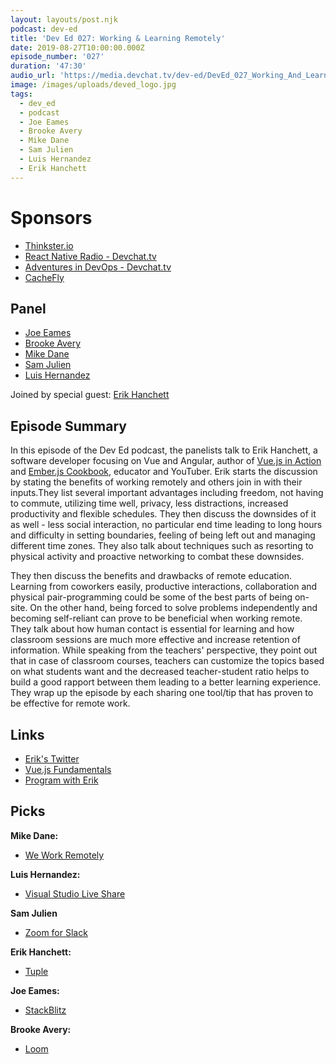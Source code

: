 ```yaml
---
layout: layouts/post.njk
podcast: dev-ed
title: 'Dev Ed 027: Working & Learning Remotely'
date: 2019-08-27T10:00:00.000Z
episode_number: '027'
duration: '47:30'
audio_url: 'https://media.devchat.tv/dev-ed/DevEd_027_Working_And_Learning_Remotely.mp3'
image: /images/uploads/deved_logo.jpg
tags:
  - dev_ed
  - podcast
  - Joe Eames
  - Brooke Avery
  - Mike Dane
  - Sam Julien
  - Luis Hernandez
  - Erik Hanchett
---
```

# Sponsors

* [Thinkster.io](https://thinkster.io/)
* [React Native Radio - Devchat.tv](https://devchat.tv/react-native-radio/)
* [Adventures in DevOps - Devchat.tv](https://devchat.tv/adventures-in-devops/)
* [CacheFly](https://www.cachefly.com/)

## Panel

* [Joe Eames](https://thinkster.io/)
* [Brooke Avery](https://thinkster.io/)
* [Mike Dane](https://www.mikedane.com/)
* [Sam Julien](https://twitter.com/samjulien?lang=en)
* [Luis Hernandez](https://lambdaschool.com/about)

Joined by special guest: [Erik Hanchett](https://www.linkedin.com/in/erikhanchett/) 

## Episode Summary

In this episode of the Dev Ed podcast, the panelists talk to Erik Hanchett, a software developer focusing on Vue and Angular, author of [Vue.js in Action](https://livebook.manning.com/book/vue-js-in-action/about-this-book/) and [Ember.js Cookbook](https://www.oreilly.com/library/view/emberjs-cookbook/9781783982202/), educator and YouTuber. Erik starts the discussion by stating the benefits of working remotely and others join in with their inputs.They list several important advantages including freedom, not having to commute, utilizing time well, privacy, less distractions, increased productivity and flexible schedules. They then discuss the downsides of it as well - less social interaction, no particular end time leading to long hours and difficulty in setting boundaries, feeling of being left out and managing different time zones. They also talk about techniques such as resorting to physical activity and proactive networking to combat these downsides. 

They then discuss the benefits and drawbacks of remote education. Learning from coworkers easily, productive interactions, collaboration and physical pair-programming could be some of the best parts of being on-site. On the other hand, being forced to solve problems independently and becoming self-reliant can prove to be beneficial when working remote. They talk about how human contact is essential for learning and how classroom sessions are much more effective and increase retention of information. While speaking from the teachers' perspective, they point out that in case of classroom courses, teachers can customize the topics based on what students want and the decreased teacher-student ratio helps to build a good rapport between them leading to a better learning experience. They wrap up the episode by each sharing one tool/tip that has proven to be effective for remote work.

## Links

* [Erik's Twitter](https://twitter.com/ErikCH?ref_src=twsrc%5Egoogle%7Ctwcamp%5Eserp%7Ctwgr%5Eauthor)
* [Vue.js Fundamentals](https://thinkster.io/tutorials/vue-js-fundamentals)
* [Program with Erik](https://www.programwitherik.com/)

## Picks

**Mike Dane:**

* [We Work Remotely](https://weworkremotely.com/)

**Luis Hernandez:**

* [Visual Studio Live Share](https://visualstudio.microsoft.com/services/live-share/)

**Sam Julien**

* [Zoom for Slack](https://get.slack.help/hc/en-us/articles/115004062463-Zoom-for-Slack)

**Erik Hanchett:**

* [Tuple](https://tuple.app/)

**Joe Eames:**

* [StackBlitz](https://stackblitz.com/)

**Brooke Avery:**

* [Loom](https://www.loom.com/)
